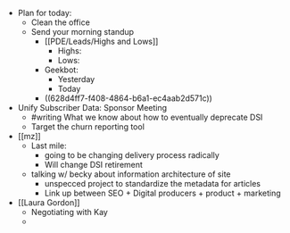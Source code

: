 - Plan for today:
	- Clean the office
	- Send your morning standup
		- [[PDE/Leads/Highs and Lows]]
			- Highs:
			- Lows:
		- Geekbot:
			- Yesterday
			- Today
		- ((628d4ff7-f408-4864-b6a1-ec4aab2d571c))
- Unify Subscriber Data: Sponsor Meeting
	- #writing What we know about how to eventually deprecate DSI
	- Target the churn reporting tool
- [[mz]]
	- Last mile:
		- going to be changing delivery process radically
		- Will change DSI retirement
	- talking w/ becky about information architecture of site
		- unspecced project to standardize the metadata for articles
		- Link up between SEO + Digital producers + product + marketing
- [[Laura Gordon]]
	- Negotiating with Kay
	-